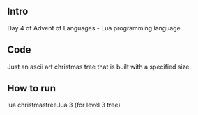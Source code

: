 ## Intro
Day 4 of Advent of Languages - Lua programming language

## Code

Just an ascii art christmas tree that is built with a specified size.


## How to run

lua christmastree.lua 3   (for level 3 tree)